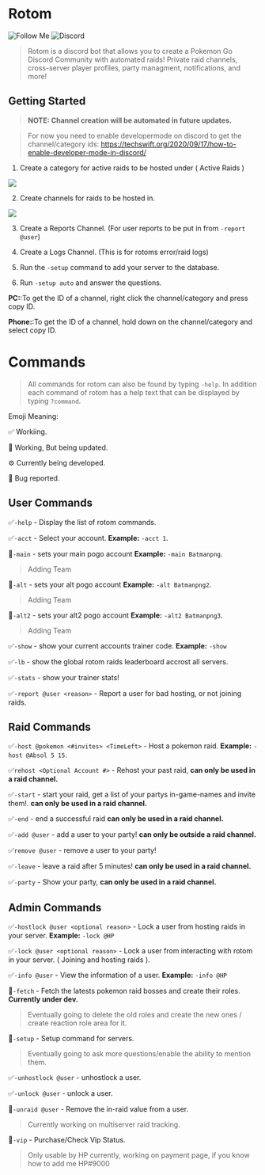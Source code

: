 # Rotom

![Follow Me](https://img.shields.io/github/followers/hwp9000?label=Follow%20Me&style=flat-square) ![Discord](https://img.shields.io/discord/783128933306466305?color=%23738ADB&label=Join%20The%20Support%20Discord&logo=Discord&style=flat-square)

> Rotom is a discord bot that allows you to create a Pokemon Go Discord Community with automated raids! Private raid channels, cross-server player profiles, party managment, notifications, and more!

## Getting Started

> **NOTE: Channel creation will be automated in future updates.**


> For now you need to enable developermode on discord to get the channel/category ids:
https://techswift.org/2020/09/17/how-to-enable-developer-mode-in-discord/

1. Create a category for active raids to be hosted under ( Active Raids )

![](https://i.imgur.com/IIcjSBj.png)

2. Create channels for raids to be hosted in.

![](https://i.imgur.com/1wQurLB.png)

3. Create a Reports Channel. (For user reports to be put in from `-report @user`)

4. Create a Logs Channel. (This is for rotoms error/raid logs)

5. Run the `-setup` command to add your server to the database.

6. Run `-setup auto` and answer the questions.

**PC:**:To get the ID of a channel, right click the channel/category and press copy ID.

**Phone:**:To get the ID of a channel, hold down on the channel/category and select copy ID.

# Commands
> All commands for rotom can also be found by typing `-help`. In addition each command of rotom has a help text that can be displayed by typing `?command`.

Emoji Meaning:

✅ Workiing.

🧪 Working, But being updated.

⚙️ Currently being developed.

🐛 Bug reported.

## User Commands

✅`-help` - Display the list of rotom commands.

✅`-acct` - Select your account. **Example:** `-acct 1`.

🧪`-main` - sets your main pogo account **Example:** `-main Batmanpng`.
> Adding Team

🧪`-alt` - sets your alt pogo account **Example:** `-alt Batmanpng2`.
> Adding Team

🧪`-alt2` - sets your alt2 pogo account **Example:** `-alt2 Batmanpng3`.
> Adding Team

✅`-show` - show your current accounts trainer code. **Example:** `-show`

✅`-lb` - show the global rotom raids leaderboard accrost all servers.

✅`-stats` - show your trainer stats!

✅`-report @user <reason>` - Report a user for bad hosting, or not joining raids.

## Raid Commands

✅`-host @pokemon <#invites> <TimeLeft>` - Host a pokemon raid. **Example:** `-host @Absol 5 15`.

✅`rehost <Optional Account #>` - Rehost your past raid, **can only be used in a raid channel.**

✅`-start` - start your raid, get a list of your partys in-game-names and invite them!. **can only be used in a raid channel.**

✅`-end` - end a successful raid **can only be used in a raid channel.**

✅`-add @user` - add a user to your party! **can only be outside a raid channel.**

✅`remove @user` - remove a user to your party!

✅`-leave` - leave a raid after 5 minutes! **can only be used in a raid channel.**

✅`-party` - Show your party, **can only be used in a raid channel.**





## Admin Commands

✅`-hostlock @user <optional reason>` - Lock a user from hosting raids in your server. **Example:** `-lock @HP`

✅`-lock @user <optional reason>` - Lock a user from interacting with rotom in your server. ( Joining and hosting raids ).

✅`-info @user` - View the information of a user. **Example:** `-info @HP`

🧪`-fetch` - Fetch the latests pokemon raid bosses and create their roles.  **Currently under dev.**
> Eventually going to delete the old roles and create the new ones / create reaction role area for it.

🧪`-setup` - Setup command for servers.
> Eventually going to ask more questions/enable the ability to mention them.

✅`-unhostlock @user` - unhostlock a user.

✅`-unlock @user` - unlock a user.

🧪`-unraid @user` - Remove the in-raid value from a user.
> Currently working on multiserver raid tracking.

🧪`-vip` - Purchase/Check Vip Status.
> Only usable by HP currently, working on payment page, if you know how to add me HP#9000

## 
